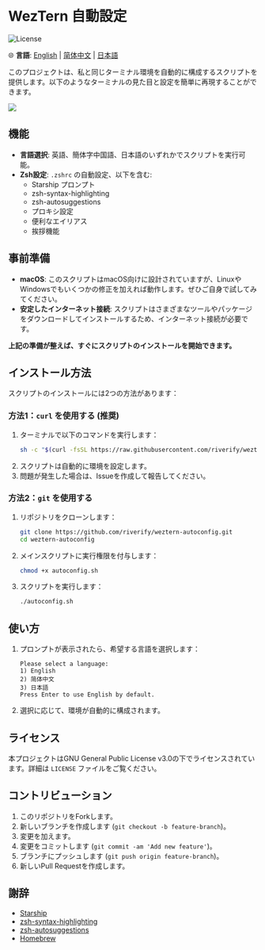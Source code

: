 # WezTern 自動設定

![License](https://img.shields.io/github/license/riverify/weztern-autoconfig)

🌐 **言語**: [English](../README.md) | [简体中文](README.zh-cn.md) | [日本語](README.ja.md)

このプロジェクトは、私と同じターミナル環境を自動的に構成するスクリプトを提供します。以下のようなターミナルの見た目と設定を簡単に再現することができます。

<img src="https://github.com/riverify/weztern-autoconfig/blob/main/img/jetpack.png?raw=true">

## 機能

- **言語選択**: 英語、簡体字中国語、日本語のいずれかでスクリプトを実行可能。
- **Zsh設定**: `.zshrc` の自動設定、以下を含む:
    - Starship プロンプト
    - zsh-syntax-highlighting
    - zsh-autosuggestions
    - プロキシ設定
    - 便利なエイリアス
    - 挨拶機能

## 事前準備

- **macOS**: このスクリプトはmacOS向けに設計されていますが、LinuxやWindowsでもいくつかの修正を加えれば動作します。ぜひご自身で試してみてください。
- **安定したインターネット接続**: スクリプトはさまざまなツールやパッケージをダウンロードしてインストールするため、インターネット接続が必要です。

**上記の準備が整えば、すぐにスクリプトのインストールを開始できます。**

## インストール方法

スクリプトのインストールには2つの方法があります：

### 方法1：`curl` を使用する (推奨)

1. ターミナルで以下のコマンドを実行します：
    ```sh
    sh -c "$(curl -fsSL https://raw.githubusercontent.com/riverify/weztern-autoconfig/main/autoconfig_curl.sh)"
    ```
2. スクリプトは自動的に環境を設定します。
3. 問題が発生した場合は、Issueを作成して報告してください。

### 方法2：`git` を使用する

1. リポジトリをクローンします：
    ```sh
    git clone https://github.com/riverify/weztern-autoconfig.git
    cd weztern-autoconfig
    ```

2. メインスクリプトに実行権限を付与します：
    ```sh
    chmod +x autoconfig.sh
    ```

3. スクリプトを実行します：
    ```sh
    ./autoconfig.sh
    ```

## 使い方

1. プロンプトが表示されたら、希望する言語を選択します：
    ```
    Please select a language:
    1) English
    2) 简体中文
    3) 日本語
    Press Enter to use English by default.
    ```

2. 選択に応じて、環境が自動的に構成されます。

## ライセンス

本プロジェクトはGNU General Public License v3.0の下でライセンスされています。詳細は `LICENSE` ファイルをご覧ください。

## コントリビューション

1. このリポジトリをForkします。
2. 新しいブランチを作成します (`git checkout -b feature-branch`)。
3. 変更を加えます。
4. 変更をコミットします (`git commit -am 'Add new feature'`)。
5. ブランチにプッシュします (`git push origin feature-branch`)。
6. 新しいPull Requestを作成します。

## 謝辞

- [Starship](https://starship.rs/)
- [zsh-syntax-highlighting](https://github.com/zsh-users/zsh-syntax-highlighting)
- [zsh-autosuggestions](https://github.com/zsh-users/zsh-autosuggestions)
- [Homebrew](https://brew.sh/)
